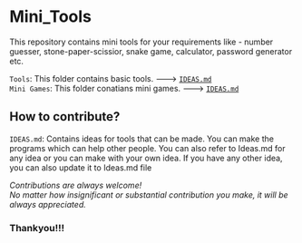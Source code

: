# Mini_Tools

This repository contains mini tools for your requirements like - number guesser, stone-paper-scissior, snake game, calculator, password generator etc.

`Tools`: This folder contains basic tools. ---> [`IDEAS.md`](/Tools/IDEAS.md)<br>
`Mini Games`:  This folder conatians mini games. ---> [`IDEAS.md`](/Mini-Games/IDEAS.md)

## How to contribute?
`IDEAS.md`: Contains ideas for tools that can be made.
You can make the programs which can help other people.
You can also refer to Ideas.md for any idea or you can make with your own idea.
If you have any other idea, you can also update it to Ideas.md file

<i>Contributions are always welcome!<br>
No matter how insignificant or substantial contribution you make, it will be always appreciated.</i>
### Thankyou!!!
